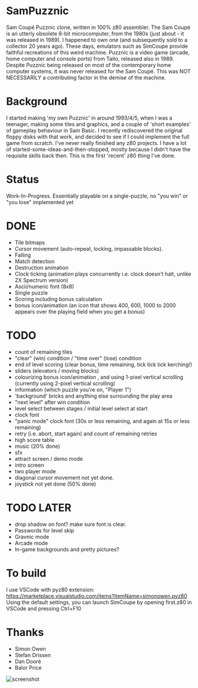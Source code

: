 # SamPuzznic
Sam Coupé Puzznic clone, written in 100% z80 assembler.
The Sam Coupé is an utterly obsolete 8-bit microcomputer, from the 1980s (just about - it was released in 1989).  I happened to own one (and subsequently sold to a collector 20 years ago).
These days, emulators such as SimCoupe provide faithful recreations of this weird machine.
Puzznic is a video game (arcade, home computer and console ports) from Taito, released also in 1989.
Despite Puzznic being released on most of the contemporary home computer systems, it was never released for the Sam Coupé.
This was NOT NECESSARILY a contributing factor in the demise of the machine.


# Background
I started making 'my own Puzznic' in around 1993/4/5, when I was a teenager, making some tiles and graphics,
and a couple of 'short examples' of gameplay behaviour in Sam Basic.
I recently rediscovered the original floppy disks with that work, and decided to see
if I could implement the full game from scratch.
I've never really finished any z80 projects.  I have a lot of started-some-ideas-and-then-stopped,
mostly because I didn't have the requisite skills back then. This is the first 'recent' z80 thing
I've done.

# Status
Work-In-Progress.  Essentially playable on a single-puzzle, no "you win" or "you lose" implemented yet

# DONE
* Tile bitmaps
* Cursor movement (auto-repeat, locking, impassable blocks).
* Falling
* Match detection
* Destruction animation
* Clock ticking (animation plays concurrently i.e. clock doesn't halt, unlike ZX Spectrum version)
* Ascii/numeric font (8x8)
* Single puzzle
* Scoring including bonus calculation
* bonus icon/animation  (an icon that shows 400, 600, 1000 to 2000 appears over the playing field when you get a bonus)

# TODO
*  count of remaining tiles
*  "clear" (win) condition / "time over" (lose) condition
*  end of level scoring (clear bonus, time remaining, tick tick tick kerching!)
*  sliders (elevators / moving blocks)
*  colourizing bonus icon/animation , and using 1-pixel vertical scrolling (currently using 2-pixel vertical scrolling)
*  information (which puzzle you're on, "Player 1")
*  'background' bricks and anything else surrounding the play area
*  "next level" after win condition
*  level select between stages / initial level select at start
*  clock font
*  "panic mode" clock font (30s or less remaining, and again at 15s or less remaining)
*  retry (i.e. abort, start again) and count of remaining retries
*  high score table
*  music (20% done)
*  sfx
*  attract screen / demo mode
*  intro screen
*  two player mode
*  diagonal cursor movement not yet done.
*  joystick not yet done (50% done)

# TODO LATER
*  drop shadow on font? make sure font is clear.
*  Passwords for level skip
*  Gravnic mode
*  Arcade mode
*  In-game backgrounds and pretty pictures?

# To build
I use VSCode with pyz80 extension: https://marketplace.visualstudio.com/items?itemName=simonowen.pyz80
Using the default settings, you can launch SimCoupe by opening first.z80 in VSCode and pressing Ctrl+F10 

# Thanks
* Simon Owen
* Stefan Drissen
* Dan Dooré
* Balor Price


![screenshot](https://user-images.githubusercontent.com/4968348/110262177-bc954880-7faa-11eb-9763-006418b0b2d1.png)

